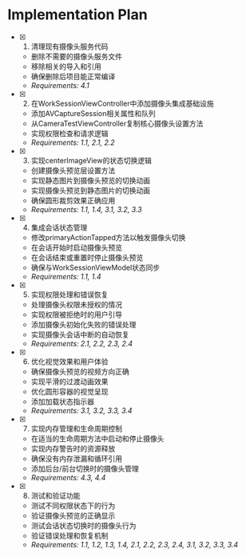 # Implementation Plan

- [x] 1. 清理现有摄像头服务代码
  - 删除不需要的摄像头服务文件
  - 移除相关的导入和引用
  - 确保删除后项目能正常编译
  - _Requirements: 4.1_

- [x] 2. 在WorkSessionViewController中添加摄像头集成基础设施
  - 添加AVCaptureSession相关属性和队列
  - 从CameraTestViewController复制核心摄像头设置方法
  - 实现权限检查和请求逻辑
  - _Requirements: 1.1, 2.1, 2.2_

- [x] 3. 实现centerImageView的状态切换逻辑
  - 创建摄像头预览层设置方法
  - 实现静态图片到摄像头预览的切换动画
  - 实现摄像头预览到静态图片的切换动画
  - 确保圆形裁剪效果正确应用
  - _Requirements: 1.1, 1.4, 3.1, 3.2, 3.3_

- [x] 4. 集成会话状态管理
  - 修改primaryActionTapped方法以触发摄像头切换
  - 在会话开始时启动摄像头预览
  - 在会话结束或重置时停止摄像头预览
  - 确保与WorkSessionViewModel状态同步
  - _Requirements: 1.1, 1.4_

- [x] 5. 实现权限处理和错误恢复
  - 处理摄像头权限未授权的情况
  - 实现权限被拒绝时的用户引导
  - 添加摄像头初始化失败的错误处理
  - 实现摄像头会话中断的自动恢复
  - _Requirements: 2.1, 2.2, 2.3, 2.4_

- [x] 6. 优化视觉效果和用户体验
  - 确保摄像头预览的视频方向正确
  - 实现平滑的过渡动画效果
  - 优化圆形容器的视觉呈现
  - 添加加载状态指示器
  - _Requirements: 3.1, 3.2, 3.3, 3.4_

- [x] 7. 实现内存管理和生命周期控制
  - 在适当的生命周期方法中启动和停止摄像头
  - 实现内存警告时的资源释放
  - 确保没有内存泄漏和循环引用
  - 添加后台/前台切换时的摄像头管理
  - _Requirements: 4.3, 4.4_

- [x] 8. 测试和验证功能
  - 测试不同权限状态下的行为
  - 验证摄像头预览的正确显示
  - 测试会话状态切换时的摄像头行为
  - 验证错误处理和恢复机制
  - _Requirements: 1.1, 1.2, 1.3, 1.4, 2.1, 2.2, 2.3, 2.4, 3.1, 3.2, 3.3, 3.4_
